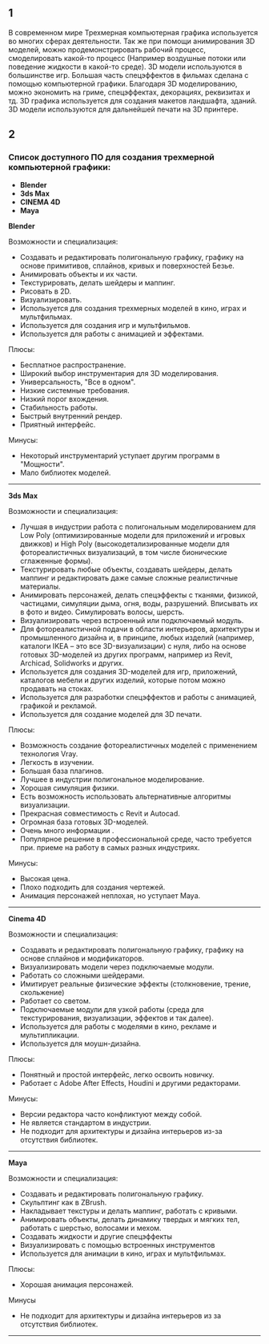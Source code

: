 ##                                         1
В современном мире Трехмерная компьютерная графика используется во многих сферах деятельности. Так же при помощи анимирования 3D моделей, можно продемонстрировать рабочий процесс, смоделировать какой-то процесс (Например воздушные потоки или поведение жидкости в какой-то среде). 3D модели используются в большинстве игр. Большая часть спецэффектов в фильмах сделана с помощью компьютерной графики. Благодаря 3D моделированию, можно экономить на гриме, спецэффектах, декорациях, реквизитах и тд. 3D графика используется для создания макетов ландшафта, зданий. 3D модели используются для дальнейшей печати на 3D принтере.

## 2

### Список доступного ПО для создания трехмерной компьютерной графики: 
- **Blender**
- **3ds Max**
- **CINEMA 4D**
- **Maya**

**Blender**

Возможности и специализация:
- Создавать и редактировать полигональную графику, графику на основе примитивов, сплайнов, кривых и поверхностей Безье.
- Анимировать объекты и их части.
- Текстурировать, делать шейдеры и маппинг.
- Рисовать в 2D.
- Визуализировать.
- Используется для создания трехмерных моделей в кино, играх и мультфильмах.
- Используется для создания игр и мультфильмов.
- Используется для работы с анимацией и эффектами.

Плюсы:
- Бесплатное распространение.
- Широкий выбор инструментария для 3D моделирования.
- Универсальность, "Все в одном".
- Низкие системные требования.
- Низкий порог вхождения.
- Стабильность работы.
- Быстрый внутренний рендер.
- Приятный интерфейс.

Минусы:
- Некоторый инструментарий уступает другим программ в "Мощности".
- Мало библиотек моделей.
***


**3ds Max**


Возможности и специализация:
- Лучшая в индустрии работа с полигональным моделированием для Low Poly (оптимизированные модели для приложений и игровых движков) и High Poly (высокодетализированные модели для фотореалистичных визуализаций, в том числе бионические сглаженные формы).
- Текстурировать любые объекты, создавать шейдеры, делать маппинг и редактировать даже самые сложные реалистичные материалы.
- Анимировать персонажей, делать спецэффекты с тканями, физикой, частицами, симуляции дыма, огня, воды, разрушений. Вписывать их в фото и видео. Симулировать волосы, шерсть.
- Визуализировать через встроенный или подключаемый модуль.
- Для фотореалистичной подачи в области интерьеров, архитектуры и промышленного дизайна и, в принципе, любых изделий (например, каталоги IKEA – это все 3D-визуализации) c нуля, либо на основе готовых 3D-моделей из других программ, например из Revit, Archicad, Solidworks и других.
- Используется для создания 3D-моделей для игр, приложений, каталогов мебели и других изделий, которые потом можно продавать на стоках.
- Используется для разработки спецэффектов и работы с анимацией, графикой и рекламой.
- Используется для создание моделей для 3D печати.

Плюсы:
- Возможность создание фотореалистичных моделей c применением технология Vray.
- Легкость в изучении.
- Большая база плагинов.
- Лучшее в индустрии полигональное моделирование.
- Хорошая симуляция физики.
- Есть возможность использовать альтернативные алгоритмы визуализации.
- Прекрасная совместимость с Revit и Autocad.
- Огромная база готовых 3D-моделей.
- Очень много информации .
- Популярное решение в профессиональной среде, часто требуется при. приеме на работу в самых разных индустриях.


Минусы:
- Высокая цена.
- Плохо подходить для создания чертежей.
- Анимация персонажей неплохая, но уступает Maya.
***


**Cinema 4D**


Возможности и специализация:
- Создавать и редактировать полигональную графику, графику на основе сплайнов и модификаторов.
- Визуализировать модели через подключаемые модули.
- Работать со сложными шейдерами.
- Имитирует реальные физические эффекты (столкновение, трение, скольжение)
- Работает со светом.
- Подключаемые модули для узкой работы (среда для текстурирования, визуализации, эффектов и так далее).
- Используется для работы с моделями в кино, рекламе и мультипликации.
- Используется для моушн-дизайна.

Плюсы:
- Понятный и простой интерфейс, легко освоить новичку.
- Работает с Adobe After Effects, Houdini и другими редакторами.

Минусы:
- Версии редактора часто конфликтуют между собой.
- Не является стандартом в индустрии.
- Не подходит для архитектуры и дизайна интерьеров из-за отсутствия библиотек.
***


**Maya**


Возможности и специализация:
- Создавать и редактировать полигональную графику.
- Скульптинг как в ZBrush.
- Накладывает текстуры и делать маппинг, работать с кривыми.
- Анимировать объекты, делать динамику твердых и мягких тел, работать с шерстью, волосами и мехом.
- Создавать жидкости и другие спецэффекты
- Визуализировать с помощью встроенных инструментов
- Используется для анимации в кино, играх и мультфильмах.

Плюсы: 
- Хорошая анимация персонажей.

Минусы
- Не подходит для архитектуры и дизайна интерьеров из за отсутствия библиотек.
***
		
		

